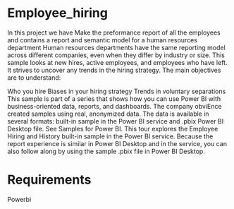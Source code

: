 # Employee_hiring
In this project we have Make the preformance report of all the employees and contains a report and semantic model for a human resources department
Human resources departments have the same reporting model across different companies, even when they differ by industry or size. This sample looks at new hires, active employees, and employees who have left. It strives to uncover any trends in the hiring strategy. The main objectives are to understand:

Who you hire
Biases in your hiring strategy
Trends in voluntary separations
This sample is part of a series that shows how you can use Power BI with business-oriented data, reports, and dashboards. The company obviEnce created samples using real, anonymized data. The data is available in several formats: built-in sample in the Power BI service and .pbix Power BI Desktop file. See Samples for Power BI.
This tour explores the Employee Hiring and History built-in sample in the Power BI service. Because the report experience is similar in Power BI Desktop and in the service, you can also follow along by using the sample .pbix file in Power BI Desktop.

# Requirements
Powerbi


